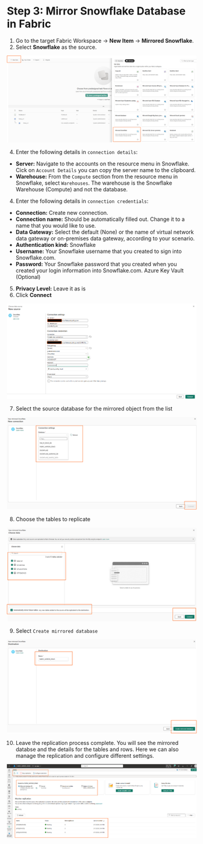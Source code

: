 # Step 3: Mirror Snowflake Database in Fabric


1. Go to the target Fabric Workspace → **New Item** → **Mirrored Snowflake**.
2. Select **Snowflake** as the source.

![Mirror2](img/mirror4.png)


4. Enter the following details in `connection details`:
- **Server:** Navigate to the accounts on the resource menu in Snowflake. Cick on `Account Details` you can copy the server name to the clipboard. 
- **Warehouse:** From the `Compute` section from the resource menu in Snowflake, select `Warehouses`. The warehouse is the Snowflake Warehouse (Compute) and not the database.
4. Enter the following details in `connection credentials`:
- **Connection:** Create new connection.
- **Connection name:** Should be automatically filled out. Change it to a name that you would like to use.
- **Data Gateway:** Select the default (None) or the name of virtual network data gateway or on-premises data gateway, according to your scenario.
- **Authentication kind:** Snowflake
- **Username:** Your Snowflake username that you created to sign into Snowflake.com.
- **Password:** Your Snowflake password that you created when you created your login information into Snowflake.com.
    Azure Key Vault (Optional)
5. **Privacy Level:** Leave it as is
6. Click **Connect**

![Mirror2](img/mirror5.png)  

7. Select the source database for the mirrored object from the list

![Mirror2](img/mirror6.png)  


8. Choose the tables to replicate

![Mirror2](img/mirror7.png)  
  
9. Select `Create mirrored database`

![Mirror2](img/mirror8.png)  

10. Leave the replication process complete. You will see the mirrored databse and the details for the tables and rows. Here we can also manage the replication and configure different settings.

![Mirror2](img/mirror9.png)      
